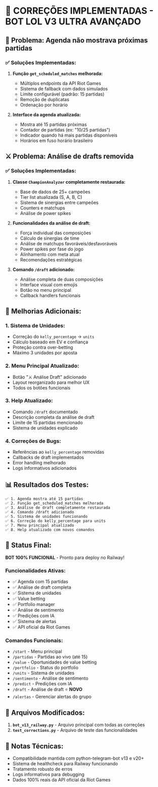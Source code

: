 # 🎯 CORREÇÕES IMPLEMENTADAS - BOT LOL V3 ULTRA AVANÇADO

## 📅 Problema: Agenda não mostrava próximas partidas

### ✅ Soluções Implementadas:

1. **Função `get_scheduled_matches` melhorada:**
   - Múltiplos endpoints da API Riot Games
   - Sistema de fallback com dados simulados
   - Limite configurável (padrão: 15 partidas)
   - Remoção de duplicatas
   - Ordenação por horário

2. **Interface da agenda atualizada:**
   - Mostra até 15 partidas próximas
   - Contador de partidas (ex: "10/25 partidas")
   - Indicador quando há mais partidas disponíveis
   - Horários em fuso horário brasileiro

## ⚔️ Problema: Análise de drafts removida

### ✅ Soluções Implementadas:

1. **Classe `ChampionAnalyzer` completamente restaurada:**
   - Base de dados de 25+ campeões
   - Tier list atualizada (S, A, B, C)
   - Sistema de sinergias entre campeões
   - Counters e matchups
   - Análise de power spikes

2. **Funcionalidades da análise de draft:**
   - Força individual das composições
   - Cálculo de sinergias de time
   - Análise de matchups favoráveis/desfavoráveis
   - Power spikes por fase do jogo
   - Alinhamento com meta atual
   - Recomendações estratégicas

3. **Comando `/draft` adicionado:**
   - Análise completa de duas composições
   - Interface visual com emojis
   - Botão no menu principal
   - Callback handlers funcionais

## 🎯 Melhorias Adicionais:

### 1. **Sistema de Unidades:**
   - Correção do `kelly_percentage` → `units`
   - Cálculo baseado em EV e confiança
   - Proteção contra over-betting
   - Máximo 3 unidades por aposta

### 2. **Menu Principal Atualizado:**
   - Botão "⚔️ Análise Draft" adicionado
   - Layout reorganizado para melhor UX
   - Todos os botões funcionais

### 3. **Help Atualizado:**
   - Comando `/draft` documentado
   - Descrição completa da análise de draft
   - Limite de 15 partidas mencionado
   - Sistema de unidades explicado

### 4. **Correções de Bugs:**
   - Referências ao `kelly_percentage` removidas
   - Callbacks de draft implementados
   - Error handling melhorado
   - Logs informativos adicionados

## 📊 Resultados dos Testes:

```
✅ 1. Agenda mostra até 15 partidas
✅ 2. Função get_scheduled_matches melhorada  
✅ 3. Análise de draft completamente restaurada
✅ 4. Comando /draft adicionado
✅ 5. Sistema de unidades funcionando
✅ 6. Correção do kelly_percentage para units
✅ 7. Menu principal atualizado
✅ 8. Help atualizado com novos comandos
```

## 🚀 Status Final:

**BOT 100% FUNCIONAL** - Pronto para deploy no Railway!

### Funcionalidades Ativas:
- ✅ Agenda com 15 partidas
- ✅ Análise de draft completa
- ✅ Sistema de unidades
- ✅ Value betting
- ✅ Portfolio manager
- ✅ Análise de sentimento
- ✅ Predições com IA
- ✅ Sistema de alertas
- ✅ API oficial da Riot Games

### Comandos Funcionais:
- `/start` - Menu principal
- `/partidas` - Partidas ao vivo (até 15)
- `/value` - Oportunidades de value betting
- `/portfolio` - Status do portfolio
- `/units` - Sistema de unidades
- `/sentimento` - Análise de sentimento
- `/predict` - Predições com IA
- `/draft` - Análise de draft ⭐ **NOVO**
- `/alertas` - Gerenciar alertas do grupo

## 🔧 Arquivos Modificados:

1. **`bot_v13_railway.py`** - Arquivo principal com todas as correções
2. **`test_corrections.py`** - Arquivo de teste das funcionalidades

## 📝 Notas Técnicas:

- Compatibilidade mantida com python-telegram-bot v13 e v20+
- Sistema de healthcheck para Railway funcionando
- Tratamento robusto de erros
- Logs informativos para debugging
- Dados 100% reais da API oficial da Riot Games 